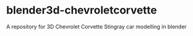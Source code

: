 # blender3d-chevroletcorvette
A repository for 3D Chevrolet Corvette Stingray car modelling in blender

